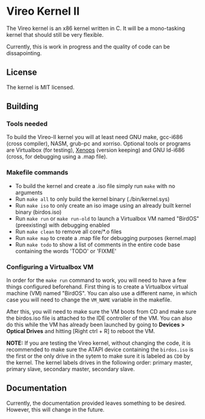 # Vireo Kernel II

The Vireo kernel is an x86 kernel written in C. It will be a mono-tasking kernel that should still be very flexible.

Currently, this is work in progress and the quality of code can be dissapointing.

## License
The kernel is MIT licensed.

## Building

### Tools needed
To build the Vireo-II kernel you will at least need GNU make, gcc-i686 (cross compiler), NASM, grub-pc and xorriso. Optional tools or programs are Virtualbox (for testing), [Xenops](https://github.com/m44rtn/xenops) (version keeping) and GNU ld-i686 (cross, for debugging using a .map file).

### Makefile commands
- To build the kernel and create a .iso file simply run `make` with no arguments
- Run `make all` to only build the kernel binary (./bin/kernel.sys)
- Run `make iso` to only create an iso image using an already built kernel binary (birdos.iso)
- Run `make run` or `make run-old` to launch a Virtualbox VM named "BirdOS" (preexisting) with debugging enabled
- Run `make clean` to remove all core/*.o files
- Run `make map` to create a .map file for debugging purposes (kernel.map)
- Run `make todo` to show a list of comments in the entire code base containing the words 'TODO' or 'FIXME'

### Configuring a Virtualbox VM
In order for the `make run` command to work, you will need to have a few things configured beforehand. First thing is to create a Virtualbox virtual machine (VM) named "BirdOS". You can also use a different name, in which case you will need to change the `VM_NAME` variable in the makefile.

After this, you will need to make sure the VM boots from CD and make sure the birdos.iso file is attached to the IDE controller of the VM. You can also do this while the VM has already been launched by going to **Devices > Optical Drives** and hitting [Right ctrl + R] to reboot the VM.

**NOTE:** If you are testing the Vireo kernel, without changing the code, it is recommended to make sure the ATAPI device containing the `birdos.iso` is the first or the only drive in the sytem to make sure it is labeled as `CD0` by the kernel. The kernel labels drives in the following order: primary master, primary slave, secondary master, secondary slave.

## Documentation
Currently, the documentation provided leaves something to be desired. However, this will change in the future.